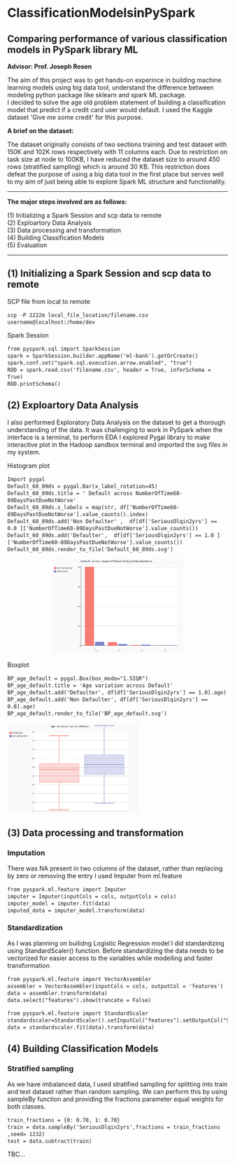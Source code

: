 # ClassificationModelsinPySpark
## Comparing performance of various classification models in PySpark library ML

**Advisor: Prof. Joseph Rosen**<br>                                                

The aim of this project was to get hands-on experince in building machine learning models using big data tool, understand the difference between modeling python package like sklearn and spark ML package. <br>
I decided to solve the age old problem statement of building a classification model that predict if a credit card user would default. I used the Kaggle dataset 'Give me some credit' for this purpose. <br>

**A brief on the dataset:** <br>

The dataset originally consists of two sections training and test dataset with 150K and 102K rows respectively with 11 columns each. Due to restriction on task size at node to 100KB, I have reduced the dataset size to around 450 rows (stratified sampling) which is around 30 KB. This restriction does defeat the purpose of using a big data tool in the first place but serves well to my aim of just being able to explore Spark ML structure and functionality.

---

**The major steps involved are as follows:** <br>

(1) Initializing a Spark Session and scp data to remote <br>
(2) Exploartory Data Analysis <br>
(3) Data processing and transformation <br>
(4) Building Classification Models <br>
(5) Evaluation <br>

---

## (1) Initializing a Spark Session and scp data to remote

SCP file from local to remote
```
scp -P 2222m local_file_location/filename.csv username@localhost:/home/dev
```

Spark Session
```
from pyspark.sql import SparkSession
spark = SparkSession.builder.appName('ml-bank').getOrCreate()
spark.conf.set("spark.sql.execution.arrow.enabled", "true")
RDD = spark.read.csv('filename.csv', header = True, inferSchema = True)
RDD.printSchema()

```

## (2) Exploartory Data Analysis
I also performed Exploratory Data Analysis on the dataset to get a thorough understanding of the data. It was challenging to work in PySpark when the interface is a terminal, to perform EDA I explored Pygal library to make interactive plot in the Hadoop sandbox terminal and imported the svg files in my system.	

Histogram plot

``` Spark
Import pygal
Default_60_89ds = pygal.Bar(x_label_rotation=45)
Default_60_89ds.title = ' Default across NumberOfTime60-89DaysPastDueNotWorse'
Default_60_89ds.x_labels = map(str, df['NumberOfTime60-89DaysPastDueNotWorse'].value_counts().index)
Default_60_89ds.add('Non Defaulter' ,  df[df['SeriousDlqin2yrs'] == 0.0 ]['NumberOfTime60-89DaysPastDueNotWorse'].value_counts())
Default_60_89ds.add('Defaulter',  df[df['SeriousDlqin2yrs'] == 1.0 ]['NumberOfTime60-89DaysPastDueNotWorse'].value_counts())
Default_60_89ds.render_to_file('Default_60_89ds.svg')

```
<center> <img src="https://github.com/SanchayniB/ClassificationModelsinPySpark/blob/master/SubImages/EDA/60_89_SD.PNG" alt="histplot" width="300"> </center> 

Boxplot
``` Spark
BP_age_default = pygal.Box(box_mode="1.5IQR")
BP_age_default.title = 'Age variation across Default'
BP_age_default.add('Defaulter', df[df['SeriousDlqin2yrs'] == 1.0].age)
BP_age_default.add('Non Defaulter', df[df['SeriousDlqin2yrs'] == 0.0].age)
BP_age_default.render_to_file('BP_age_default.svg')
``` 

<img src="https://github.com/SanchayniB/ClassificationModelsinPySpark/blob/master/SubImages/EDA/Age_SD.PNG" alt="boxplot" width="300"> 

## (3) Data processing and transformation 
### Imputation
There was NA present in two columns of the dataset, rather than replacing by zero or removing the entry I used Imputer from ml.feature  <br>

``` 
from pyspark.ml.feature import Imputer
imputer = Imputer(inputCols = cols, outputCols = cols)
imputer_model = imputer.fit(data)
imputed_data = imputer_model.transform(data)
``` 
### Standardization
As I was planning on builidng Logistic Regression model I did standardizing using StandardScaler() function. Before standardizing the data needs to be vectorized for easier access to the variables while modelling and faster transformation

```
from pyspark.ml.feature import VectorAssembler
assembler = VectorAssembler(inputCols = cols, outputCol = 'features')
data = assembler.transform(data)
data.select("features").show(truncate = False)
```

```
from pyspark.ml.feature import StandardScaler
standardscaler=StandardScaler().setInputCol("features").setOutputCol("Scaled_features")
data = standardscaler.fit(data).transform(data)
```

## (4) Building Classification Models
### Stratified sampling

As we have imbalanced data, I used stratified sampling for splitting into train and test dataset rather than random sampling. We can perform this by using sampleBy function and providing the fractions parameter equal weights for both classes.

```
train_fractions = {0: 0.70, 1: 0.70}
train = data.sampleBy('SeriousDlqin2yrs',fractions = train_fractions ,seed= 1232)
test = data.subtract(train) 
```


TBC...



